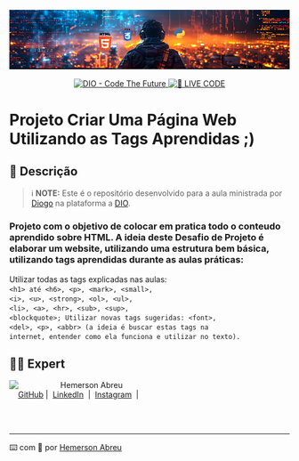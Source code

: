 <p align="center">
<img 
    src="./assets/banner.png"
    width="1250"
/>
</p>

<p align="center">
<a href="https://dio.me/">
    <img 
        src="https://img.shields.io/badge/DIO-Code_The_Future-28DA77?logo=youtube" 
        alt="DIO - Code The Future">
</a>
<a href="https://dio.me/">
<img 
    src="https://img.shields.io/badge/🔴_LIVE_CODE-FF5E72" 
    alt="🔴 LIVE CODE">
</a>
</p>


# Projeto Criar Uma Página Web Utilizando as Tags Aprendidas ;)

## 📒 Descrição

 > ℹ️ **NOTE:** Este é o repositório desenvolvido para a aula ministrada por [Diogo](https://www.linkedin.com/in/diogomainardes/) na plataforma a [DIO](https://dio.me).

### Projeto com o objetivo de colocar em pratica todo o conteudo aprendido sobre HTML. A ideia deste Desafio de Projeto é elaborar um website, utilizando uma estrutura bem básica, utilizando tags aprendidas durante as aulas práticas:
 
Utilizar todas as tags explicadas nas aulas:  
<code>&lt;h1&gt; até &lt;h6&gt;, &lt;p&gt;, &lt;mark&gt;, &lt;small&gt;, &lt;i&gt;, &lt;u&gt;, &lt;strong&gt;, &lt;ol&gt;, &lt;ul&gt;, &lt;li&gt;, &lt;a&gt;, &lt;hr&gt;, &lt;sub&gt;, &lt;sup&gt;, &lt;blockquote&gt;;
Utilizar novas tags sugeridas: &lt;font&gt;, &lt;del&gt;, &lt;p&gt;, &lt;abbr&gt; (a ideia é buscar estas tags na internet, entender como ela funciona e utilizar no texto). </code>



## 👨‍💻 Expert

<p>
    <img 
      align=left 
      margin=10 
      width=80 
      src="https://avatars.githubusercontent.com/u/66793153?v=4"
    />
    <p>&nbsp&nbsp&nbspHemerson Abreu<br>
    &nbsp&nbsp&nbsp
    <a href="https://github.com/azimutalx">
    GitHub</a>&nbsp;|&nbsp;
    <a href="https://www.linkedin.com/in/hemersonabreu/">LinkedIn</a>
&nbsp;|&nbsp;
    <a href="https://www.instagram.com/hemersonabreu/">
    Instagram</a>
&nbsp;|&nbsp;</p>
</p>
<br/><br/>
<p>

---

⌨️ com 💜 por [Hemerson Abreu](https://github.com/azimutalx)

